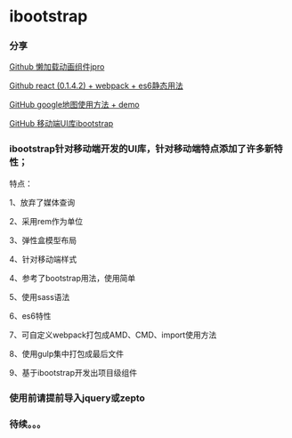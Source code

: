 # ibootstrap

### 分享
[Github 懒加载动画组件jpro](https://github.com/wuguzi/jpro)

[Github react (0.1.4.2) + webpack + es6静态用法](https://github.com/wuguzi/reack-zhihu)

[GitHub google地图使用方法 + demo](https://github.com/wuguzi/googleMapApi)

[GitHub 移动端UI库ibootstrap](https://github.com/wuguzi/ibootstrap)


### ibootstrap针对移动端开发的UI库，针对移动端特点添加了许多新特性；

特点：

1、放弃了媒体查询

2、采用rem作为单位

3、弹性盒模型布局

4、针对移动端样式

4、参考了bootstrap用法，使用简单

5、使用sass语法

6、es6特性

7、可自定义webpack打包成AMD、CMD、import使用方法

8、使用gulp集中打包成最后文件

9、基于ibootstrap开发出项目级组件

### 使用前请提前导入jquery或zepto


### 待续。。。